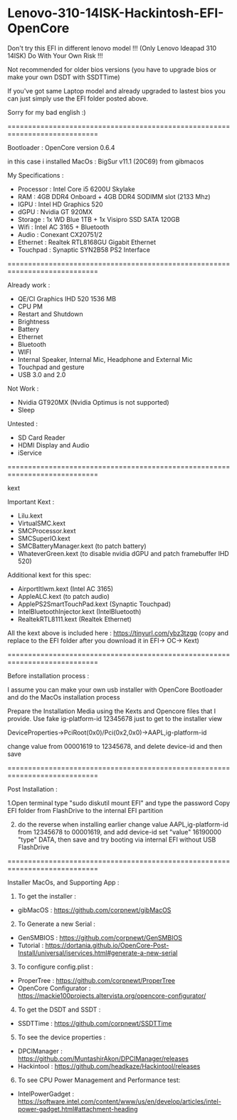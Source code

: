 # Lenovo-310-14ISK-Hackintosh-EFI-OpenCore

Don't try this EFI in different lenovo model !!! (Only Lenovo Ideapad 310 14ISK) Do With Your Own Risk !!!

Not recommended for older bios versions (you have to upgrade bios or make your own DSDT with SSDTTime)

If you've got same Laptop model and already upgraded to lastest bios you can just simply use the EFI folder posted above. 

Sorry for my bad english :)

============================================================================

Bootloader : OpenCore version 0.6.4

in this case i installed MacOs : BigSur v11.1 (20C69) from gibmacos 

My Specifications :
- Processor : Intel Core i5 6200U Skylake
- RAM : 4GB DDR4 Onboard + 4GB DDR4 SODIMM slot (2133 Mhz)
- IGPU : Intel HD Graphics 520
- dGPU : Nvidia GT 920MX
- Storage : 1x WD Blue 1TB + 1x Visipro SSD SATA 120GB
- Wifi : Intel AC 3165 + Bluetooth
- Audio : Conexant CX20751/2
- Ethernet : Realtek RTL8168GU Gigabit Ethernet
- Touchpad : Synaptic SYN2B58 PS2 Interface

============================================================================

Already work :
- QE/CI Graphics IHD 520 1536 MB
- CPU PM
- Restart and Shutdown
- Brightness
- Battery
- Ethernet
- Bluetooth
- WIFI  
- Internal Speaker, Internal Mic, Headphone and External Mic
- Touchpad and gesture
- USB 3.0 and 2.0

Not Work :
- Nvidia GT920MX (Nvidia Optimus is not supported)
- Sleep

Untested :
- SD Card Reader
- HDMI Display and Audio
- iService

============================================================================

kext

Important Kext : 
- Lilu.kext
- VirtualSMC.kext
- SMCProcessor.kext
- SMCSuperIO.kext
- SMCBatteryManager.kext (to patch battery)
- WhateverGreen.kext (to disable nvidia dGPU and patch framebuffer IHD 520)

Additional kext for this spec: 
- AirportItlwm.kext (Intel AC 3165)
- AppleALC.kext (to patch audio)
- ApplePS2SmartTouchPad.kext (Synaptic Touchpad)
- IntelBluetoothInjector.kext (IntelBluetooth)
- RealtekRTL8111.kext (Realtek Ethernet)

All the kext above is included here : https://tinyurl.com/ybz3tzgp (copy and replace to the EFI folder after you download it in EFI-> OC-> Kext)

============================================================================

Before installation process :

I assume you can make your own usb installer with OpenCore Bootloader and do the MacOs installation process

Prepare the Installation Media using the Kexts and Opencore files that I provide.
Use fake ig-platform-id 12345678 just to get to the installer view

DeviceProperties->PciRoot(0x0)/Pci(0x2,0x0)->AAPL,ig-platform-id 

change value from 00001619 to 12345678, and delete device-id and then save

============================================================================

Post Installation :

1.Open terminal type "sudo diskutil mount EFI" and type the password
Copy EFI folder from FlashDrive to the internal EFI partition

2. do the reverse when installing earlier change value AAPL,ig-platform-id from 12345678 to 00001619, 
and add device-id set "value" 16190000 "type" DATA, then save and try booting via internal EFI without USB FlashDrive

============================================================================

Installer MacOs, and Supporting App :

1. To get the installer : 
- gibMacOS : https://github.com/corpnewt/gibMacOS

2. To Generate a new Serial : 
- GenSMBIOS : https://github.com/corpnewt/GenSMBIOS
- Tutorial : https://dortania.github.io/OpenCore-Post-Install/universal/iservices.html#generate-a-new-serial

3. To configure config.plist :
- ProperTree : https://github.com/corpnewt/ProperTree 
- OpenCore Configurator : https://mackie100projects.altervista.org/opencore-configurator/

4. To get the DSDT and SSDT : 
- SSDTTime : https://github.com/corpnewt/SSDTTime

5. To see the device properties :
- DPCIManager : https://github.com/MuntashirAkon/DPCIManager/releases
- Hackintool : https://github.com/headkaze/Hackintool/releases

6. To see CPU Power Management and Performance test:
- IntelPowerGadget : https://software.intel.com/content/www/us/en/develop/articles/intel-power-gadget.html#attachment-heading

